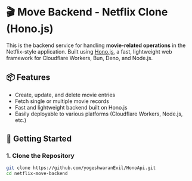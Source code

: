 # 🎬 Move Backend - Netflix Clone (Hono.js)

This is the backend service for handling **movie-related operations** in the Netflix-style application. Built using [Hono.js](https://hono.dev/), a fast, lightweight web framework for Cloudflare Workers, Bun, Deno, and Node.js.

## 📦 Features

- Create, update, and delete movie entries
- Fetch single or multiple movie records
- Fast and lightweight backend built on Hono.js
- Easily deployable to various platforms (Cloudflare Workers, Node.js, etc.)

## 🚀 Getting Started

### 1. Clone the Repository

```bash
git clone https://github.com/yogeshwaranEvil/HonoApi.git
cd netflix-move-backend
